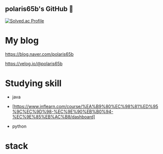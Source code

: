 ## polaris65b's GitHub 👋

[![Solved.ac Profile](http://mazassumnida.wtf/api/v2/generate_badge?boj=polaris_seo)](https://solved.ac/polaris_seo/)

# My blog
https://blog.naver.com/polaris65b

https://velog.io/@polaris65b

# Studying skill
- java
- [https://www.inflearn.com/course/%EA%B9%80%EC%98%81%ED%95%9C%EC%9D%98-%EC%9E%90%EB%B0%94-%EC%9E%85%EB%AC%B8/dashboard]

- python

# stack

<!--
**polaris65b/polaris65b** is a ✨ _special_ ✨ repository because its `README.md` (this file) appears on your GitHub profile.

Here are some ideas to get you started:

- 🔭 I’m currently working on ...
- 🌱 I’m currently learning ...
- 👯 I’m looking to collaborate on ...
- 🤔 I’m looking for help with ...
- 💬 Ask me about ...
- 📫 How to reach me: ...
- 😄 Pronouns: ...
- ⚡ Fun fact: ...
-->
